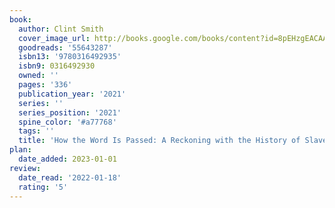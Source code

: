 ```yaml
---
book:
  author: Clint Smith
  cover_image_url: http://books.google.com/books/content?id=8pEHzgEACAAJ&printsec=frontcover&img=1&zoom=1&source=gbs_api
  goodreads: '55643287'
  isbn13: '9780316492935'
  isbn9: 0316492930
  owned: ''
  pages: '336'
  publication_year: '2021'
  series: ''
  series_position: '2021'
  spine_color: '#a77768'
  tags: ''
  title: 'How the Word Is Passed: A Reckoning with the History of Slavery Across America'
plan:
  date_added: 2023-01-01
review:
  date_read: '2022-01-18'
  rating: '5'
---
```

